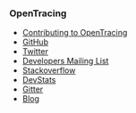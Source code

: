 ### OpenTracing

- [Contributing to OpenTracing](https://github.com/opentracing-contrib/meta)
- [GitHub](https://github.com/opentracing)
- [Twitter](https://twitter.com/opentracing)
- [Developers Mailing
  List](https://groups.google.com/forum/#!forum/opentracing)
- [Stackoverflow](http://stackoverflow.com/search?tab=newest&q=OpenTracing)
- [DevStats](https://opentracing.devstats.cncf.io/)
- [Gitter](https://gitter.im/opentracing/public)
- [Blog](https://medium.com/opentracing)

